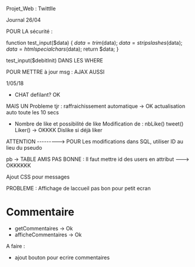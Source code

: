 Projet_Web : TwittIIe

Journal 26/04



POUR LA sécurité : 

function test_input($data) {
  $data = trim($data);
  $data = stripslashes($data);
  $data = htmlspecialchars($data);
  return $data;
}

test_input($debitInit) DANS LES WHERE


POUR METTRE à jour msg : AJAX AUSSI


1/05/18

+ CHAT defilant? OK

MAIS UN Probleme tjr : raffraichissement automatique -> OK actualisation auto toute les 10 secs


+ Nombre de like et possibilité de like
    Modification de  :
        nbLike()
        tweet()
        Liker() -> OKKKK
        Dislike si déjà liker


ATTENTION ---------> POUR Les modifications dans SQL, utiliser ID au lieu du pseudo

pb -> TABLE AMIS PAS BONNE : Il faut mettre id des users en attribut ---> OKKKKKK


Ajout CSS pour messages 


PROBLEME : Affichage de laccueil pas bon pour petit ecran


# Commentaire
+ getCommentaires -> Ok
+ afficheCommentaires -> Ok

A faire :
+ ajout bouton pour ecrire commentaires











